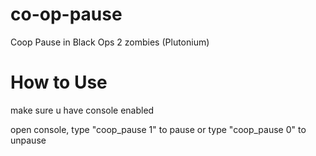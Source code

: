 # co-op-pause
Coop Pause in Black Ops 2 zombies (Plutonium)

# How to Use

make sure u have console enabled

open console, type "coop_pause 1" to pause
or type "coop_pause 0" to unpause
